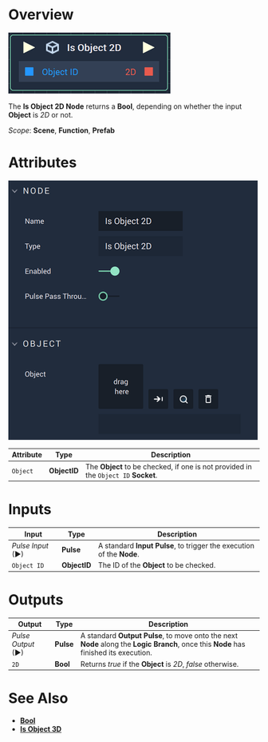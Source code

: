 # Overview

![The Is Object 2D Node.](../../../.gitbook/assets/isobject2dnode.png)

The **Is Object 2D Node** returns a **Bool**, depending on whether the input **Object** is *2D* or not. 

*Scope*: **Scene**, **Function**, **Prefab**

# Attributes

![The Is Object 2D Node Attributes.](../../../.gitbook/assets/isobject2dattributes.png)

|Attribute|Type|Description|
|---|---|---|
|`Object`|**ObjectID**| The **Object** to be checked, if one is not provided in the `Object ID` **Socket**. |

# Inputs

|Input|Type|Description|
|---|---|---|
|*Pulse Input* (►)|**Pulse**|A standard **Input Pulse**, to trigger the execution of the **Node**.|
| `Object ID` | **ObjectID** | The ID of the **Object** to be checked.|

# Outputs

|Output|Type|Description|
|---|---|---|
|*Pulse Output* (►)|**Pulse**|A standard **Output Pulse**, to move onto the next **Node** along the **Logic Branch**, once this **Node** has finished its execution.|
|`2D`|**Bool**|Returns *true* if the **Object** is *2D*, *false* otherwise.| 

# See Also

* [**Bool**](../../../objects-and-types/data-types/bool.md)
* [**Is Object 3D**](is-object-3d.md)


